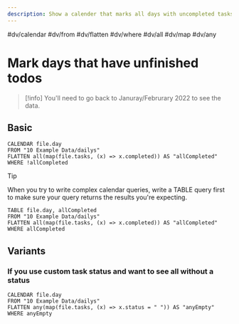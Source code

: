 ```yaml
---
description: Show a calender that marks all days with uncompleted tasks
---
```

#dv/calendar #dv/from #dv/flatten #dv/where #dv/all #dv/map #dv/any

# Mark days that have unfinished todos

> [!info]
> You'll need to go back to Januray/Februrary 2022 to see the data.

## Basic 

```dataview
CALENDAR file.day
FROM "10 Example Data/dailys"
FLATTEN all(map(file.tasks, (x) => x.completed)) AS "allCompleted"
WHERE !allCompleted
```

> [!tip]
> When you try to write complex calendar queries, write a TABLE query first to make sure your query returns the results you're expecting.

```dataview
TABLE file.day, allCompleted
FROM "10 Example Data/dailys"
FLATTEN all(map(file.tasks, (x) => x.completed)) AS "allCompleted"
WHERE allCompleted
```
## Variants

### If you use custom task status and want to see all without a status

```dataview
CALENDAR file.day
FROM "10 Example Data/dailys"
FLATTEN any(map(file.tasks, (x) => x.status = " ")) AS "anyEmpty"
WHERE anyEmpty
```
